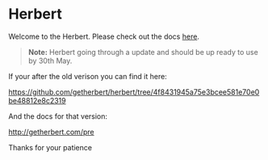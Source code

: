 Herbert
===============

Welcome to the Herbert. Please check out the docs [here](http://getherbert.com/).

> **Note:** Herbert going through a update and should be up ready to use by 30th May.

If your after the old verison you can find it here:

https://github.com/getherbert/herbert/tree/4f8431945a75e3bcee581e70e0be48812e8c2319

And the docs for that version:

http://getherbert.com/pre

Thanks for your patience
